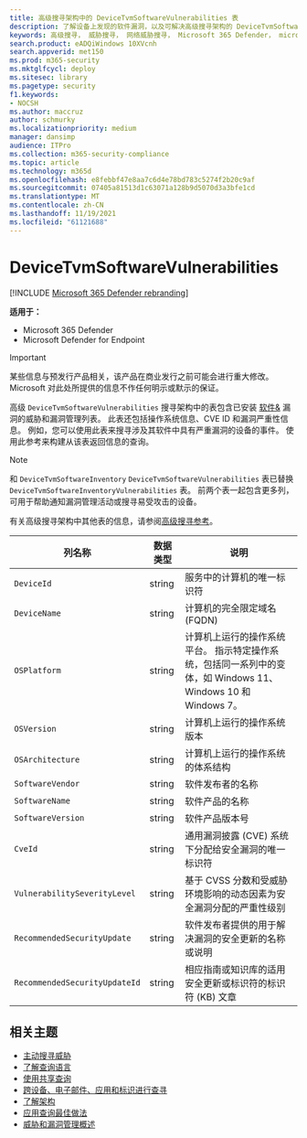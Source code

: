 ```yaml
---
title: 高级搜寻架构中的 DeviceTvmSoftwareVulnerabilities 表
description: 了解设备上发现的软件漏洞，以及可解决高级搜寻架构的 DeviceTvmSoftwareVulnerabilities 表中每个漏洞的可用安全更新列表。
keywords: 高级搜寻， 威胁搜寻， 网络威胁搜寻， Microsoft 365 Defender， microsoft 365， m365， 搜索， 查询， 遥测， 架构参考， kusto， 表格， 列， 数据类型， 描述， 威胁 & 漏洞管理， TVM， 设备管理， 软件， 清单， 漏洞， CVE ID， OS DeviceTvmSoftwareInventoryVulnerabilities
search.product: eADQiWindows 10XVcnh
search.appverid: met150
ms.prod: m365-security
ms.mktglfcycl: deploy
ms.sitesec: library
ms.pagetype: security
f1.keywords:
- NOCSH
ms.author: maccruz
author: schmurky
ms.localizationpriority: medium
manager: dansimp
audience: ITPro
ms.collection: m365-security-compliance
ms.topic: article
ms.technology: m365d
ms.openlocfilehash: e8febbf47e8aa7c6d4e78bd783c5274f2b20c9af
ms.sourcegitcommit: 07405a81513d1c63071a128b9d5070d3a3bfe1cd
ms.translationtype: MT
ms.contentlocale: zh-CN
ms.lasthandoff: 11/19/2021
ms.locfileid: "61121688"
---
```

# <a name="devicetvmsoftwarevulnerabilities"></a>DeviceTvmSoftwareVulnerabilities

[!INCLUDE [Microsoft 365 Defender rebranding](../includes/microsoft-defender.md)]


**适用于：**
- Microsoft 365 Defender
- Microsoft Defender for Endpoint

>[!IMPORTANT]
> 某些信息与预发行产品相关，该产品在商业发行之前可能会进行重大修改。 Microsoft 对此处所提供的信息不作任何明示或默示的保证。

高级 `DeviceTvmSoftwareVulnerabilities` 搜寻架构中的表包含已安装 [软件&](/windows/security/threat-protection/microsoft-defender-atp/next-gen-threat-and-vuln-mgt) 漏洞的威胁和漏洞管理列表。 此表还包括操作系统信息、CVE ID 和漏洞严重性信息。 例如，您可以使用此表来搜寻涉及其软件中具有严重漏洞的设备的事件。 使用此参考来构建从该表返回信息的查询。

>[!NOTE]
> 和 `DeviceTvmSoftwareInventory` `DeviceTvmSoftwareVulnerabilities` 表已替换 `DeviceTvmSoftwareInventoryVulnerabilities` 表。 前两个表一起包含更多列，可用于帮助通知漏洞管理活动或搜寻易受攻击的设备。

有关高级搜寻架构中其他表的信息，请参阅[高级搜寻参考](advanced-hunting-schema-tables.md)。

| 列名称 | 数据类型 | 说明 |
|-------------|-----------|-------------|
| `DeviceId` | string | 服务中的计算机的唯一标识符 |
| `DeviceName` | string | 计算机的完全限定域名 (FQDN) |
| `OSPlatform` | string | 计算机上运行的操作系统平台。 指示特定操作系统，包括同一系列中的变体，如 Windows 11、Windows 10 和 Windows 7。 |
| `OSVersion` | string | 计算机上运行的操作系统版本 |
| `OSArchitecture` | string | 计算机上运行的操作系统的体系结构 |
| `SoftwareVendor` | string | 软件发布者的名称 |
| `SoftwareName` | string | 软件产品的名称 |
| `SoftwareVersion` | string | 软件产品版本号 |
| `CveId` | string | 通用漏洞披露 (CVE) 系统下分配给安全漏洞的唯一标识符 |
| `VulnerabilitySeverityLevel` | string | 基于 CVSS 分数和受威胁环境影响的动态因素为安全漏洞分配的严重性级别 |
| `RecommendedSecurityUpdate` | string | 软件发布者提供的用于解决漏洞的安全更新的名称或说明 |
| `RecommendedSecurityUpdateId` | string | 相应指南或知识库的适用安全更新或标识符的标识符 (KB) 文章 |



## <a name="related-topics"></a>相关主题

- [主动搜寻威胁](advanced-hunting-overview.md)
- [了解查询语言](advanced-hunting-query-language.md)
- [使用共享查询](advanced-hunting-shared-queries.md)
- [跨设备、电子邮件、应用和标识进行查寻](advanced-hunting-query-emails-devices.md)
- [了解架构](advanced-hunting-schema-tables.md)
- [应用查询最佳做法](advanced-hunting-best-practices.md)
- [威胁和漏洞管理概述](/windows/security/threat-protection/microsoft-defender-atp/next-gen-threat-and-vuln-mgt)